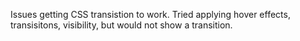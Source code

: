 Issues getting CSS transistion to work. Tried applying hover effects, transisitons, visibility, but would not show a transition.
